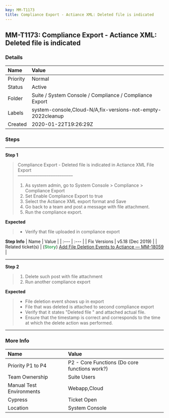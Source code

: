 ```yaml
---
key: MM-T1173
title: Compliance Export - Actiance XML: Deleted file is indicated
---
```


## MM-T1173: Compliance Export - Actiance XML: Deleted file is indicated

### Details

| Name     | Value                                                       |
| :------- | :---------------------------------------------------------- |
| Priority | Normal                                                      |
| Status   | Active                                                      |
| Folder   | Suite / System Console / Compliance / Compliance Export     |
| Labels   | system-console,Cloud-N/A,fix-versions-not-empty-2022cleanup |
| Created  | 2020-01-22T19:26:29Z                                        |

### Steps

<hr/>

**Step 1**

> <article>Compliance Export - Deleted file is indicated in Actiance XML File Export<br />–––––––––––––––––––––––––<ol><li>As system admin, go to System Console &gt; Compliance &gt; Compliance Export</li><li>Set Enable Compliance Export to true</li><li>Select the Actiance XML export format and Save</li><li>Go back to a team and post a message with file attachment.</li><li>Run the compliance export.</li></ol></article>

**Expected**

> <article><ul><li>Verify that file uploaded in compliance export</li></ul></article>

**Step Info**
| Name | Value |
| :--- | :--- |
| Fix Versions | v5.18 (Dec 2019) |
| Related ticket(s) | (<strong><span style="color:rgb(65, 168, 95)">Story</span></strong>) <a href="https://mattermost.atlassian.net/browse/MM-18059">Add File Deletion Events to Actiance — MM-18059</a> |

<hr/>

**Step 2**

> <article><ol><li>Delete such post with file attachment</li><li>Run another compliance export</li></ol></article>

**Expected**

> <article><ul><li>File deletion event shows up in export</li><li>File that was deleted is attached to second compliance export</li><li>Verify that it states "Deleted file " and attached actual file.</li><li>Ensure that the timestamp is correct and corresponds to the time at which the delete action was performed.</li></ul></article>

<hr/>

### More Info

| Name                     | Value                                         |
| :----------------------- | :-------------------------------------------- |
| Priority P1 to P4        | P2 - Core Functions (Do core functions work?) |
| Team Ownership           | Suite Users                                   |
| Manual Test Environments | Webapp,Cloud                                  |
| Cypress                  | Ticket Open                                   |
| Location                 | System Console                                |
